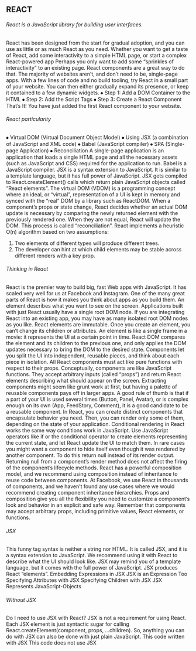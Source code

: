 ## REACT


###### React is a JavaScript library for building user interfaces.
React has been designed from the start for gradual adoption, and you can use as little or as much React as you need. Whether you want to get a taste of React, add some interactivity to a simple HTML page, or start a complex React-powered app
Perhaps you only want to add some “sprinkles of interactivity” to an existing page. React components are a great way to do that. The majority of websites aren’t, and don’t need to be, single-page apps. With a few lines of code and no build tooling, try React in a small part of your website. You can then either gradually expand its presence, or keep it contained to a few dynamic widgets.
⦁	Step 1: Add a DOM Container to the HTML
⦁	Step 2: Add the Script Tags
⦁	Step 3: Create a React Component
That’s It! You have just added the first React component to your website.


###### React particularity
⦁	Virtual DOM (Virtual Document Object Model)
⦁	Using JSX (a combination of JavaScript and XML code)
⦁	Babel (JavaScript compiler)
⦁	SPA (Single-page Application)
⦁	Reconciliation
A single-page application is an application that loads a single HTML page and all the necessary assets (such as JavaScript and CSS) required for the application to run.
Babel is a JavaScript compiler.
JSX is a syntax extension to JavaScript. It is similar to a template language, but it has full power of JavaScript. JSX gets compiled to React.createElement() calls which return plain JavaScript objects called “React elements”.
The virtual DOM (VDOM) is a programming concept where an ideal, or “virtual”, representation of a UI is kept in memory and synced with the “real” DOM by a library such as ReactDOM.
When a component’s props or state change, React decides whether an actual DOM update is necessary by comparing the newly returned element with the previously rendered one. When they are not equal, React will update the DOM. This process is called “reconciliation”.
React implements a heuristic O(n) algorithm based on two assumptions:
1.	Two elements of different types will produce different trees.
2.	The developer can hint at which child elements may be stable across different renders with a key prop.


###### Thinking in React
React is the premier way to build big, fast Web apps with JavaScript. It has scaled very well for us at Facebook and Instagram. One of the many great parts of React is how it makes you think about apps as you build them.
	An element describes what you want to see on the screen.
Applications built with just React usually have a single root DOM node. If you are integrating React into an existing app, you may have as many isolated root DOM nodes as you like.
React elements are immutable. Once you create an element, you can’t change its children or attributes. An element is like a single frame in a movie: it represents the UI at a certain point in time.
React DOM compares the element and its children to the previous one, and only applies the DOM updates necessary to bring the DOM to the desired state.
	Components let you split the UI into independent, reusable pieces, and think about each piece in isolation.
All React components must act like pure functions with respect to their props. Conceptually, components are like JavaScript functions. They accept arbitrary inputs (called “props”) and return React elements describing what should appear on the screen.
Extracting components might seem like grunt work at first, but having a palette of reusable components pays off in larger apps. A good rule of thumb is that if a part of your UI is used several times (Button, Panel, Avatar), or is complex enough on its own (App, FeedStory, Comment), it is a good candidate to be a reusable component.
	In React, you can create distinct components that encapsulate behavior you need. Then, you can render only some of them, depending on the state of your application.
Conditional rendering in React works the same way conditions work in JavaScript. Use JavaScript operators like if or the conditional operator to create elements representing the current state, and let React update the UI to match them.
In rare cases you might want a component to hide itself even though it was rendered by another component. To do this return null instead of its render output. Returning null from a component’s render method does not affect the firing of the component’s lifecycle methods.
	React has a powerful composition model, and we recommend using composition instead of inheritance to reuse code between components.
At Facebook, we use React in thousands of components, and we haven’t found any use cases where we would recommend creating component inheritance hierarchies. Props and composition give you all the flexibility you need to customize a component’s look and behavior in an explicit and safe way. Remember that components may accept arbitrary props, including primitive values, React elements, or functions.


###### JSX
This funny tag syntax is neither a string nor HTML. It is called JSX, and it is a syntax extension to JavaScript. We recommend using it with React to describe what the UI should look like. JSX may remind you of a template language, but it comes with the full power of JavaScript. JSX produces React “elements”.
Embedding Expressions in JSX
JSX is an Expression Too
Specifying Attributes with JSX
Specifying Children with JSX
JSX Represents JavaScript-Objects


###### Without JSX
Do I need to use JSX with React?
JSX is not a requirement for using React.
Each JSX element is just syntactic sugar for calling React.createElement(component, props, ...children). So, anything you can do with JSX can also be done with just plain JavaScript.
This code written with JSX
This code does not use JSX